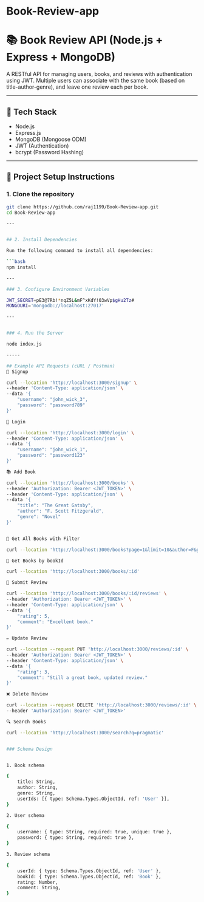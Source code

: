 # Book-Review-app

# 📚 Book Review API (Node.js + Express + MongoDB)

A RESTful API for managing users, books, and reviews with authentication using JWT. Multiple users can associate with the same book (based on title-author-genre), and leave one review each per book.

---

## 🔧 Tech Stack

- Node.js
- Express.js
- MongoDB (Mongoose ODM)
- JWT (Authentication)
- bcrypt (Password Hashing)

---

## 🚀 Project Setup Instructions

### 1. Clone the repository
```bash
git clone https://github.com/raj1199/Book-Review-app.git
cd Book-Review-app

---


## 2. Install Dependencies

Run the following command to install all dependencies:

```bash
npm install

---

### 3. Configure Environment Variables

JWT_SECRET=pE3@7Rb!*nqZ5L&mF^xKdY!03wVp$gHu2Tz#
MONGOURI='mongodb://localhost:27017'

---


### 4. Run the Server

node index.js

-----

## Example API Requests (cURL / Postman)
🔐 Signup

curl --location 'http://localhost:3000/signup' \
--header 'Content-Type: application/json' \
--data '{
    "username": "john_wick_3",
    "password": "password789"
}'

🔐 Login

curl --location 'http://localhost:3000/login' \
--header 'Content-Type: application/json' \
--data '{
    "username": "john_wick_1",
    "password": "password123"
}'

📚 Add Book

curl --location 'http://localhost:3000/books' \
--header 'Authorization: Bearer <JWT_TOKEN>' \
--header 'Content-Type: application/json' \
--data '{
    "title": "The Great Gatsby",
    "author": "F. Scott Fitzgerald",
    "genre": "Novel"
}'


📖 Get All Books with Filter

curl --location 'http://localhost:3000/books?page=1&limit=10&author=F&genre=Programming'

📖 Get Books by bookId

curl --location 'http://localhost:3000/books/:id'

📝 Submit Review

curl --location 'http://localhost:3000/books/:id/reviews' \
--header 'Authorization: Bearer <JWT_TOKEN>' \
--header 'Content-Type: application/json' \
--data '{
    "rating": 5,
    "comment": "Excellent book."
}'

✏️ Update Review

curl --location --request PUT 'http://localhost:3000/reviews/:id' \
--header 'Authorization: Bearer <JWT_TOKEN>' \
--header 'Content-Type: application/json' \
--data '{
    "rating": 3,
    "comment": "Still a great book, updated review."
}'

❌ Delete Review

curl --location --request DELETE 'http://localhost:3000/reviews/:id' \
--header 'Authorization: Bearer <JWT_TOKEN>'

🔍 Search Books

curl --location 'http://localhost:3000/search?q=pragmatic'


### Schema Design


1. Book schema

{
    title: String,
    author: String,
    genre: String,
    userIds: [{ type: Schema.Types.ObjectId, ref: 'User' }],
}

2. User schema

{
    username: { type: String, required: true, unique: true },
    password: { type: String, required: true },
}

3. Review schema

{
    userId: { type: Schema.Types.ObjectId, ref: 'User' },
    bookId: { type: Schema.Types.ObjectId, ref: 'Book' },
    rating: Number,
    comment: String,
}





